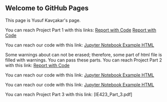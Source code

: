 ## Welcome to GitHub Pages

This page is Yusuf Kavçakar's page.

You can reach Project Part 1 with this links:
[Report with Code](https://bu-ie-423.github.io/fall-23-YusufKAvcakar/Part1.pdf)
[Report with Code](Part1.html)

You can reach our code with this link:
[Jupyter Notebook Example HTML](423_proje.html)

Some warnings about can not be erased; therefore, some part of html file is filled with warnings. You can pass these parts.
You can reach Project Part 2 with this link:
[Report with Code](Part2.html)

You can reach our code with this link:
[Jupyter Notebook Example HTML](part2.ipynb)

You can reach our code with this link:
[Jupyter Notebook Example HTML](part3.ipynb)

You can reach Project Part 3 with this link:
[IE423_Part_3.pdf]

